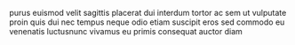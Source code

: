 purus euismod velit sagittis placerat dui interdum tortor ac sem ut vulputate
proin quis dui nec tempus neque odio etiam suscipit eros sed commodo eu
venenatis luctusnunc vivamus eu primis consequat auctor diam